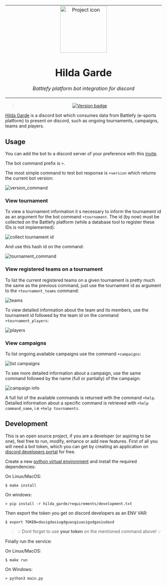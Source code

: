 <table align="center"><tr><td align="center" width="9999">

<img src="https://i.pinimg.com/600x315/fd/cc/26/fdcc26928abc213a03fba4536b7b2fa9.jpg" align="center" width="150" alt="Project icon">

# Hilda Garde

*Battlefy platform bot integration for discord*
</td></tr></table>


<div align="center">

> [![Version badge](https://img.shields.io/badge/version-0.0.2-silver.svg)]()

</div>

[Hilda Garde](https://finalfantasy.fandom.com/wiki/Hilda_Garde#Hilda_Garde_I) is a discord bot which consumes data from Battlefy (e-sports platform) to present on discord, such as ongoing tournaments, campaigns, teams and players.

## Usage

You can add the bot to a discord server of your preference with this [invite](https://discord.com/api/oauth2/authorize?client_id=939520804033536040&permissions=378880&scope=bot).

The bot command prefix is `+`.

The most simple command to test bot response is `+version` which returns the current bot version:

![version_command](https://uploaddeimagens.com.br/images/003/708/145/full/Captura_de_Tela_2022-02-05_a%CC%80s_13.52.14.png?1644080083)

### View tournament

To view a tournament information it s necessary to inform the tournament id as an argument for the bot command `+tournament`. The id (by now) must be collected on the Battlefy platform (while a database tool to register these IDs is not implemented):

![collect tournament id](https://static.invenglobal.com/upload/image/2019/07/05/r1562343292250060.png)

And use this hash id on the command:

![tournament_command](https://uploaddeimagens.com.br/images/003/708/153/full/Captura_de_Tela_2022-02-05_a%CC%80s_14.01.50.png?1644080529)


### View registered teams on a tournament

To list the current registered teams on a given tournament is pretty much the same as the previous command, just use the tournament id as argument to the `+tournament_teams` command:


![teams](https://uploaddeimagens.com.br/images/003/708/162/full/Captura_de_Tela_2022-02-05_a%CC%80s_14.04.50.png?1644080800)


To view detailed information about the team and its members, use the tournament id followed by the team id on the command `+tournament_players`:

![players](https://uploaddeimagens.com.br/images/003/708/164/full/Captura_de_Tela_2022-02-05_a%CC%80s_14.08.52.png?1644080978)

### View campaigns

To list ongoing available campaigns use the command `+campaigns`:

![list campaigns](https://uploaddeimagens.com.br/images/003/708/166/full/Captura_de_Tela_2022-02-05_a%CC%80s_14.11.06.png?1644081147)

To see more detailed information about a campaign, use the same command followed by the name (full or partially) of the campaign:

![campaign info](https://uploaddeimagens.com.br/images/003/708/167/full/Captura_de_Tela_2022-02-05_a%CC%80s_14.11.32.png?1644081250)


A full list of the available commands is returned with the command `+help`. Detailed information about a specific command is retrieved with `+help command_name`, i.e `+help tournaments`.

## Development

This is an open source project, if you are a developer (or aspiring to be one), feel free to run, modify, enhance or add new features. First of all you will need a bot token, which you can get by creating an application on [discord developers portal](https://discord.com/developers/applications) for free.

Create a new [python virtual environment](https://docs.python.org/3/library/venv.html) and install the required dependencies:

On Linux/MacOS:

```
$ make install
```

On windows:

```
> pip install -r hilda_garde/requirements/development.txt
```

Then export the token you get on discord developers as an ENV VAR:

```
$ export TOKEN=dasigdasiugdguasgiuasigudgasiudasd
```

 
> :bulb: Dont forget to use **your token** on the mentioned command above! :bulb:

Finally run the service:

On Linux/MacOS:

```
$ make run
```

On Windows:

```
> python3 main.py
```
